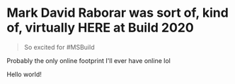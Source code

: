 # Mark David Raborar was sort of, kind of, virtually HERE at Build 2020

> So excited for #MSBuild

Probably the only online footprint I'll ever have online lol


Hello world!
